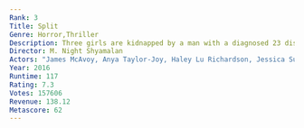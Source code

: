 ```yaml
---
Rank: 3
Title: Split
Genre: Horror,Thriller
Description: Three girls are kidnapped by a man with a diagnosed 23 distinct personalities. They must try to escape before the apparent emergence of a frightful new 24th.
Director: M. Night Shyamalan
Actors: "James McAvoy, Anya Taylor-Joy, Haley Lu Richardson, Jessica Sula"
Year: 2016
Runtime: 117
Rating: 7.3
Votes: 157606
Revenue: 138.12
Metascore: 62
---
```


